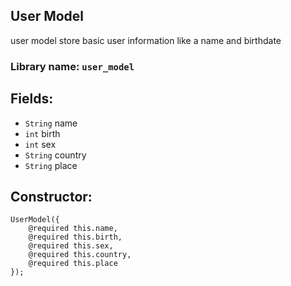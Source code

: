 ## User Model

user model store basic user information like a name and birthdate

### Library name: `user_model`

## Fields:
- `String` name
- `int` birth
- `int` sex
- `String` country
- `String` place

## Constructor:
```
UserModel({
    @required this.name,
    @required this.birth,
    @required this.sex,
    @required this.country,
    @required this.place
});
```